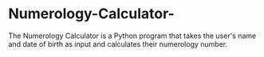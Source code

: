 # Numerology-Calculator-
The Numerology Calculator is a Python program that takes the user's name and date of birth as input and calculates their numerology number. 

